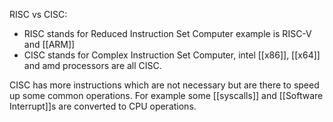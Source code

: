 RISC vs CISC:
- RISC stands for Reduced Instruction Set Computer example is RISC-V and [[ARM]]
- CISC stands for Complex Instruction Set Computer, intel [[x86]], [[x64]] and amd processors are all CISC. 

CISC has more instructions which are not necessary but are there to speed up some common operations. For example some [[syscalls]] and [[Software Interrupt]]s are converted to CPU operations.